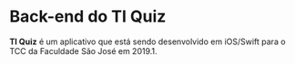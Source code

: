 # Back-end do TI Quiz

__TI Quiz__ é um aplicativo que está sendo desenvolvido em iOS/Swift para o TCC da Faculdade São José em 2019.1.
